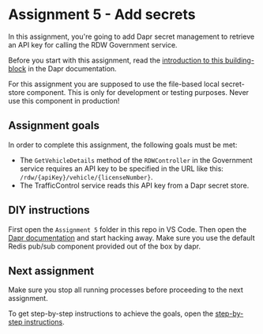 # Assignment 5 - Add secrets

In this assignment, you're going to add Dapr secret management to retrieve an API key for calling the RDW Government service.

Before you start with this assignment, read the [introduction to this building-block](https://github.com/dapr/docs/blob/master/concepts/secrets/README.md) in the Dapr documentation.

For this assignment you are supposed to use the file-based local secret-store component. This is only for development or testing purposes. Never use this component in production!

## Assignment goals

In order to complete this assignment, the following goals must be met:

- The `GetVehicleDetails` method of the `RDWController` in the Government service requires an API key to be specified in the URL like this: `/rdw/{apiKey}/vehicle/{licenseNumber}`.
- The TrafficControl service reads this API key from a Dapr secret store.

## DIY instructions

First open the `Assignment 5` folder in this repo in VS Code. Then open the [Dapr documentation](https://github.com/dapr/docs) and start hacking away. Make sure you use the default Redis pub/sub component provided out of the box by dapr.

## Next assignment

Make sure you stop all running processes before proceeding to the next assignment.

To get step-by-step instructions to achieve the goals, open the [step-by-step instructions](step-by-step.md).